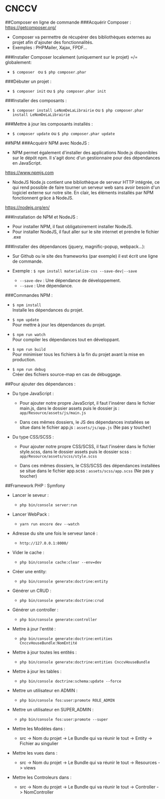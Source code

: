 ﻿# CNCCV

##Composer en ligne de commande
###Acquérir Composer :
https://getcomposer.org/
* Composer va permettre de récupérer des bibliothèques externes au projet afin d'ajouter des fonctionnalités.
* Exemples : PHPMailer, Xajax, FPDF...

###Installer Composer localement (uniquement sur le projet) =/= globalement:
* `$ composer ` ou `$ php composer.phar `

###Débuter un projet :
* `$ composer init` ou `$ php composer.phar init`

###Installer des composants :
* `$ composer install LeNomDeLaLibrairie` ou `$ php composer.phar install LeNomDeLaLibrairie`

###Mettre à jour les composants installés :
* `$ composer update` ou `$ php composer.phar update`

##NPM
###Acquérir NPM avec NodeJS :
* NPM permet également d'installer des applications Node.js disponibles sur le dépôt npm. Il s'agit donc d'un
gestionnaire pour des dépendances en JavaScript.

https://www.npmjs.com

* NodeJS Node.js contient une bibliothèque de serveur HTTP intégrée, ce qui rend possible de faire tourner un serveur 
web sans avoir besoin d'un logiciel externe sur notre site. En clair, les éléments installés par NPM fonctionnent grâce
à NodeJS.

https://nodejs.org/en/

###Installation de NPM et NodeJS :
* Pour installer NPM, il faut obligatoirement installer NodeJS.
* Pour installer NodeJS, il faut aller sur le site internet et prendre le fichier .exe

###Installer des dépendances (jquery, magnific-popup, webpack...):
* Sur Github ou le site des frameworks (par exemple) il est écrit une ligne de commande.
* Exemple :   `$ npm install materialize-css --save-dev|--save`
   
    * `--save-dev` : Une dépendance de développement.
    * `--save` : Une dépendance.

###Commandes NPM :
* `$ npm install`<br/>
    Installe les dépendances du projet.
    
* `$ npm update` <br/>
Pour mettre à jour les dépendances du projet.

* `$ npm run watch` <br/>
Pour compiler les dépendances tout en développant.

* `$ npm run build`<br/>
Pour minimiser tous les fichiers à la fin du projet avant la mise en production.

* `$ npm run debug`<br/>
Créer des fichiers source-map en cas de débuggage.

##Pour ajouter des dépendances :

* Du type JavaScript : 
    * Pour ajouter notre propre JavaScript, il faut l'insérer dans le fichier main.js, dans le dossier assets puis le
    dossier js : `app/Resource/assets/js/main.js`
    
    * Dans ces mêmes dossiers, le JS des dépendances installées se situe dans le fichier app.js : `assets/js/app.js` (Ne pas y toucher)

* Du type CSS/SCSS :
    * Pour ajouter notre propre CSS/SCSS, il faut l'insérer dans le fichier style.scss, dans le dossier assets puis le
    dossier scss : `app/Resource/assets/scss/style.scss`
    
    * Dans ces mêmes dossiers, le CSS/SCSS des dépendances installées se situe dans le fichier app.scss : `assets/scss/app.scss` (Ne pas y toucher)

##Framework PHP : Symfony

* Lancer le seveur :
    * `php bin/console server:run`

* Lancer WebPack :
    * `yarn run encore dev --watch`

* Adresse du site une fois le serveur lancé :
    * `http://127.0.0.1:8000/`

* Vider le cache :
    * `php bin/console cache:clear --env=dev`

* Créer une entity:
    * `php bin/console generate:doctrine:entity`

* Générer un CRUD :
    * `php bin/console generate:doctrine:crud`
    
* Générer un controller :
    * `php bin/console generate:controller`
    
* Mettre à jour l'entité :
    * `php bin/console generate:doctrine:entities CnccvHouseBundle:NomEntité`
    
* Mettre à jour toutes les entités :
    * `php bin/console generate:doctrine:entities CnccvHouseBundle`

* Mettre à jour les tables :
    * `php bin/console doctrine:schema:update --force`

* Mettre un utilisateur en ADMIN :
    * `php bin/console fos:user:promote ROLE_ADMIN`

* Mettre un utilisateur en SUPER_ADMIN :
    * `php bin/console fos:user:promote --super`

* Mettre les Modèles dans :
    * src -> Nom du projet -> Le Bundle qui va réunir le tout -> Entity -> Fichier au singulier

* Mettre les vues dans :
    * src -> Nom du projet -> Le Bundle qui va réunir le tout -> Resources -> views

* Mettre les Controleurs dans :
    * src -> Nom du projet -> Le Bundle qui va réunir le tout -> Controller -> NomController